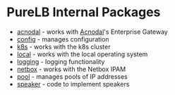 # PureLB Internal Packages

* [acnodal](acnodal) - works with [Acnodal](http://acnodal.io)'s Enterprise Gateway
* [config](config) - manages configuration
* [k8s](k8s) - works with the k8s cluster
* [local](local) - works with the local operating system
* [logging](logging) - logging functionality
* [netbox](netbox) - works with the Netbox IPAM
* [pool](pool) - manages pools of IP addresses
* [speaker](speaker) - code to implement speakers
